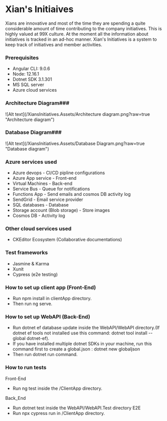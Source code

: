 
# Xian's Initiaives
Xians are innovative and most of the time they are spending a quite considerable amount of time contributing to the company initiatives. This is highly valued at 99X culture. At the moment all the information about initiatives is tracked in an ad-hoc manner. Xian's Initiatives is a system to keep track of initiatives and member activities.

### Prerequisites ###

* Angular CLI: 9.0.6
* Node: 12.16.1
* Dotnet SDK 3.1.301
* MS SQL server
* Azure cloud services

### Architecture Diagram###
![Alt text](/XiansInitiatives.Assets/Architecture diagram.png?raw=true "Architecture diagram")

### Database Diagram###
![Alt text](/XiansInitiatives.Assets/Database Diagram.png?raw=true "Database diagram")

### Azure services used ###

 - Azure devops - CI/CD  pipline configurations
 - Azure App service - Front-end
 - Virtual Machines - Back-end
 - Service Bus - Queue for notifications
 - Functions App - Send emails and cosmos DB activity log
 - SendGrid - Email service provider
 - SQL databases - Database
 - Storage account (Blob storage) - Store images
 - Cosmos DB - Activity log
 
### Other cloud services used ### 
 - CKEditor Ecosystem (Collaborative documentations)

### Test frameworks ###

* Jasmine & Karma
* Xunit
* Cypress (e2e testing)

### How to set up client app (Front-End) ###

* Run npm install in clientApp directory.
* Then run ng serve.

### How to set up WebAPI (Back-End) ###

* Run dotnet ef database update inside the WebAPI/WebAPI directory.(If dotnet ef tools not installed use this command: dotnet tool install --global dotnet-ef).
* If you have installed multiple dotnet SDKs in your machine, run this command first to create a global.json : dotnet new globaljson
* Then run dotnet run command.

### How to run tests ###

Front-End

* Run ng test inside the /ClientApp directory.

Back_End

 * Run dotnet test inside the  WebAPI/WebAPI.Test directory
E2E
 * Run npx cypress run in /ClientApp directory.

